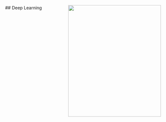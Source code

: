<img src=https://sun1-17.userapi.com/7-EuIj_Qar4jAJFUKDBMEoqcW8JmEZRqDUd9Gw/82_RJZT0uZ8.jpg width="300" height="360" align="right"/>
## Deep Learning

